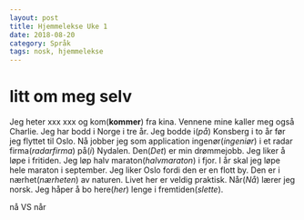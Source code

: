 ```yaml
---
layout: post
title: Hjemmelekse Uke 1
date: 2018-08-20
category: Språk
tags: nosk, hjemmelekse
---
```

# litt om meg selv

Jeg heter xxx xxx og kom(**kommer**) fra kina. Vennene mine kaller meg også Charlie. Jeg har bodd i Norge i tre år. Jeg bodde i(*på*) Konsberg i to år før jeg flyttet til Oslo. Nå jobber jeg som application ingenør(*ingeniør*) i et radar firma(*radarfirma*) på(*i*) Nydalen. Den(*Det*) er min drømmejobb. Jeg liker å løpe i fritiden. Jeg løp halv maraton(*halvmaraton*) i fjor. I år skal jeg løpe hele maraton i september. Jeg liker Oslo fordi den er en flott by. Den er i nærhet(*nærheten*) av naturen. Livet her er veldig praktisk. Når(*Nå*) lærer jeg norsk. Jeg håper å bo here(*her*) lenge i fremtiden(*slette*).

nå VS når